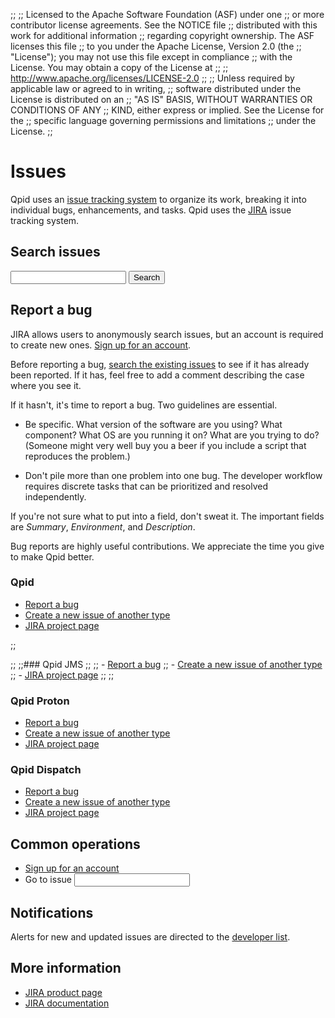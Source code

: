 ;;
;; Licensed to the Apache Software Foundation (ASF) under one
;; or more contributor license agreements.  See the NOTICE file
;; distributed with this work for additional information
;; regarding copyright ownership.  The ASF licenses this file
;; to you under the Apache License, Version 2.0 (the
;; "License"); you may not use this file except in compliance
;; with the License.  You may obtain a copy of the License at
;; 
;;   http://www.apache.org/licenses/LICENSE-2.0
;; 
;; Unless required by applicable law or agreed to in writing,
;; software distributed under the License is distributed on an
;; "AS IS" BASIS, WITHOUT WARRANTIES OR CONDITIONS OF ANY
;; KIND, either express or implied.  See the License for the
;; specific language governing permissions and limitations
;; under the License.
;;

# Issues

Qpid uses an
[issue tracking system](http://en.wikipedia.org/wiki/Issue_tracking_system)
to organize its work, breaking it into individual bugs, enhancements,
and tasks.  Qpid uses the
[JIRA](http://www.atlassian.com/software/jira/overview) issue tracking
system.

## Search issues

<div class="indent">
  <form id="-jira-search-form">
    <input name="text" type="text"/>
    <button type="submit">Search</button>
  </form>
</div>

## Report a bug

JIRA allows users to anonymously search issues, but an account is
required to create new ones.  [Sign up for an
account](https://issues.apache.org/jira/secure/Signup!default.jspa).

Before reporting a bug, [search the existing issues](#search-issues)
to see if it has already been reported.  If it has, feel free to add a
comment describing the case where you see it.

If it hasn't, it's time to report a bug.  Two guidelines are
essential.

 - Be specific.  What version of the software are you using?  What
   component?  What OS are you running it on?  What are you trying to
   do?  (Someone might very well buy you a beer if you include a
   script that reproduces the problem.)

 - Don't pile more than one problem into one bug.  The developer
   workflow requires discrete tasks that can be prioritized and
   resolved independently.

If you're not sure what to put into a field, don't sweat it.  The
important fields are *Summary*, *Environment*, and *Description*.

Bug reports are highly useful contributions.  We appreciate the time
you give to make Qpid better.

<div class="three-column" markdown="1">
<section markdown="1">

### Qpid

 - [Report a bug](https://issues.apache.org/jira/secure/CreateIssue.jspa?pid=12310520&amp;issuetype=1&amp;priority=3)
 - [Create a new issue of another type](https://issues.apache.org/jira/secure/CreateIssue.jspa?pid=12310520)
 - [JIRA project page](https://issues.apache.org/jira/browse/QPID)

</section>

;;<section markdown="1">
;;
;;### Qpid JMS
;;
;; - [Report a bug](https://issues.apache.org/jira/secure/CreateIssue.jspa?pid=12314524&amp;issuetype=1&amp;priority=3)
;; - [Create a new issue of another type](https://issues.apache.org/jira/secure/CreateIssue.jspa?pid=12314524)
;; - [JIRA project page](https://issues.apache.org/jira/browse/QPIDJMS)
;;
;;</section>

<section markdown="1">

### Qpid Proton

 - [Report a bug](https://issues.apache.org/jira/secure/CreateIssue.jspa?pid=12313720&amp;issuetype=1&amp;priority=3)
 - [Create a new issue of another type](https://issues.apache.org/jira/secure/CreateIssue.jspa?pid=12313720)
 - [JIRA project page](https://issues.apache.org/jira/browse/PROTON)

</section>
<section markdown="1">

### Qpid Dispatch

 - [Report a bug](https://issues.apache.org/jira/secure/CreateIssue.jspa?pid=12315321&amp;issuetype=1&amp;priority=3)
 - [Create a new issue of another type](https://issues.apache.org/jira/secure/CreateIssue.jspa?pid=12315321)
 - [JIRA project page](https://issues.apache.org/jira/browse/DISPATCH)

</section>
</div>

## Common operations

 - [Sign up for an account](https://issues.apache.org/jira/secure/Signup!default.jspa)
 - <form id="-jira-goto-form">Go to issue <input name="jira" value=""/></form>

## Notifications

Alerts for new and updated issues are directed to the
[developer list]({{site_url}}/discussion.html#developer-list).

## More information

 - [JIRA product page](http://www.atlassian.com/software/jira/overview)
 - [JIRA documentation](http://www.atlassian.com/software/jira/docs/latest/)
